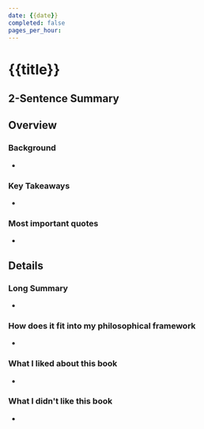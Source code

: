 ```yaml
---
date: {{date}}
completed: false
pages_per_hour: 
---
```


# {{title}}

## 2-Sentence Summary

## Overview

### Background

- 

### Key Takeaways

- 

### Most important quotes

- 

## Details

### Long Summary

- 

### How does it fit into my philosophical framework

- 

### What I liked about this book

- 

### What I didn't like this book

- 
